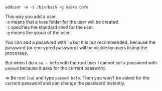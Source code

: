 ```
adduser -m -s /bin/bash -g users bofo
```
This way you add a user.\
`-m` means that a `home` folder for the user will be created.\
`-s` specifies the standard shell for the user.\
`-g` means the group of the user.

You can add a password with `-p` but it is not recommended, because the password (or encrypted password) will be visible by users listing the processes.

But when I do a `su - bofo` with the root user I cannot set a password with `passwd` because it asks for the current password.

=> Be root (`su`) and type `passwd bofo`. Then you won't be asked for the current password and can change the password instantly.
